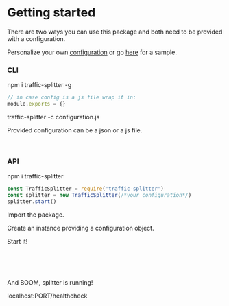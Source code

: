 # Getting started

There are two ways you can use this package and both need to be provided with a configuration.

Personalize your own [configuration](#configuration) or go [here](#ready-to-go-configuration) for a sample.

### CLI

<aside class="notice">npm i traffic-splitter -g</aside>

```javascript
// in case config is a js file wrap it in:
module.exports = {}
```

<aside class="notice">traffic-splitter -c configuration.js</aside>

Provided configuration can be a json or a js file.

<br>

### API

<aside class="notice">npm i traffic-splitter</aside>

```javascript
const TrafficSplitter = require('traffic-splitter')
const splitter = new TrafficSplitter(/*your configuration*/)
splitter.start()
```

Import the package.

Create an instance providing a configuration object.

Start it!

<br>
<br>
<br>

And BOOM, splitter is running!

<aside class="success">localhost:PORT/healthcheck</aside>
